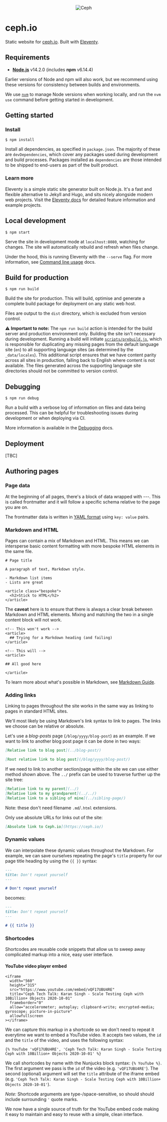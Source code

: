 <p align="center"><img src="https://i2.wp.com/ceph.io/wp-content/uploads/2016/07/Ceph_Logo_Standard_RGB_120411_fa.png?resize=322%2C148&ssl=1" alt="Ceph" /></p>

# ceph.io

Static website for [ceph.io](https://ceph.io). Built with [Eleventy](https://www.11ty.dev).

## Requirements

- [**Node.js**](https://nodejs.org/en/) v14.2.0 (includes **npm** v6.14.4)

Earlier versions of Node and npm will also work, but we recommend using these versions for consistency between builds and environments.

We use [`nvm`](https://github.com/nvm-sh/nvm) to manage Node versions when working locally, and run the `nvm use` command before getting started in development.

## Getting started

### Install

```
$ npm install
```

Install all dependencies, as specified in `package.json`. The majority of these are `devDependencies`, which cover any packages used during development and build processes. Packages installed as `dependencies` are those intended to be shipped to end-users as part of the built product.

### Learn more

Eleventy is a simple static site generator built on Node.js. It's a fast and flexible alternative to Jekyll and Hugo, and sits nicely alongside modern web projects. Visit the [Eleventy docs](https://www.11ty.dev/docs/) for detailed feature information and example projects.

## Local development

```
$ npm start
```

Serve the site in development mode at `localhost:8080`, watching for changes. The site will automatically rebuild and refresh when files change.

Under the hood, this is running Eleventy with the `--serve` flag. For more information, see [Command line usage](https://www.11ty.dev/docs/usage/) docs.

## Build for production

```
$ npm run build
```

Build the site for production. This will build, optimise and generate a complete build package for deployment on any static web host.

Files are output to the `dist` directory, which is excluded from version control.

:warning: **Important to note:** The `npm run build` action is intended for the build server and production environment only. Building the site isn't necessary during development. Running a build will initiate [`scripts/prebuild.js`](https://github.com/ceph/ceph.io/blob/develop/scripts/images.js), which is responsible for duplicating any missing pages from the default language site (`en`) to all supporting language sites (as determined by the `_data/locales`). This additional script ensures that we have content parity across all sites in production, falling back to English where content is not available. The files generated across the supporting language site directories should not be committed to version control.

## Debugging

```
$ npm run debug
```

Run a build with a verbose log of information on files and data being processed. This can be helpful for troubleshooting issues during development or when deploying via CI.

More information is available in the [Debugging](https://www.11ty.dev/docs/debugging/) docs.

## Deployment

[TBC]

## Authoring pages

### Page data

At the beginning of all pages, there's a block of data wrapped with ---. This is called frontmatter and it will follow a specific schema relative to the page you are on.

The frontmatter data is written in [YAML format](https://yaml.org/) using `key: value` pairs.

### Markdown and HTML

Pages can contain a mix of Markdown and HTML. This means we can intersperse basic content formatting with more bespoke HTML elements in the same file.

```
# Page title

A paragraph of text, Markdown style.

- Markdown list items
- Lists are great

<article class="bespoke">
  <h2>Stick to HTML</h2>
</article>
```

The **caveat** here is to ensure that there is always a clear break between Markdown and HTML elements. Mixing and matching the two in a single content block will not work.

```
<!-- This won't work -->
<article>
  ## Trying for a Markdown heading (and failing)
</article>

<!-- This will -->
<article>

## All good here

</article>
```

To learn more about what's possible in Markdown, see [Markdown Guide](https://www.markdownguide.org).

### Adding links

Linking to pages throughout the site works in the same way as linking to pages in standard HTML sites.

We'll most likely be using Markdown's link syntax to link to pages. The links we choose can be relative or absolute.

Let's use a _blog-posts_ page (`/blog/yyyy/blog-post`) as an example. If we want to link to another blog post page it can be done in two ways:

```md
[Relative link to blog post](../blog-post/)

[Root relative link to blog post](/blog/yyyy/blog-post/)
```

If we need to link to another section/page within the site we can use either method shown above. The `../` prefix can be used to traverse further up the site tree:

```md
[Relative link to my parent](../)
[Relative link to my grandparent](../../)
[Relative link to a sibling of mine](../sibling-page/)
```

Note: these don't need filename `.md`/`.html` extensions.

Only use absolute URLs for links out of the site:

```md
[Absolute link to Ceph.io](https://ceph.io/)
```

### Dynamic values

We can interpolate these dynamic values throughout the Markdown. For example, we can save ourselves repeating the page's `title` property for our page title heading by using the `{{ }}` syntax:

```md
---
title: Don't repeat yourself
---

# Don't repeat yourself
```

becomes:

```md
---
title: Don't repeat yourself
---

# {{ title }}
```

### Shortcodes

Shortcodes are reusable code snippets that allow us to sweep away complicated markup into a nice, easy user interface.

#### YouTube video player embed

```
<iframe
  width="560"
  height="315"
  src="https://www.youtube.com/embed/vQF17UBU4RE"
  title="Ceph Tech Talk: Karan Singh - Scale Testing Ceph with 10Billion+ Objects 2020-10-01"
  frameborder="0"
  allow="accelerometer; autoplay; clipboard-write; encrypted-media; gyroscope; picture-in-picture"
  allowfullscreen
></iframe>
```

We can capture this markup in a shortcode so we don't need to repeat it everytime we want to embed a YouTube video. It accepts two values, the `id` and the `title` of the video, and uses the following syntax:

```
{% YouTube 'vQF17UBU4RE', 'Ceph Tech Talk: Karan Singh - Scale Testing Ceph with 10Billion+ Objects 2020-10-01' %}
```

We call shortcodes by name with the Nunjucks block syntax: `{% YouTube %}`. The first argument we pass is the `id` of the video (e.g. `'vQF17UBU4RE'`). The second (optional) argument will set the `title` attribute of the iframe embed (e.g. `'Ceph Tech Talk: Karan Singh - Scale Testing Ceph with 10Billion+ Objects 2020-10-01'`).

_Note:_ Shortcode arguments are type-/space-sensitive, so should should include surrounding `'` quote marks.

We now have a single source of truth for the YouTube embed code making it easy to maintain and easy to reuse with a simple, clean interface.

